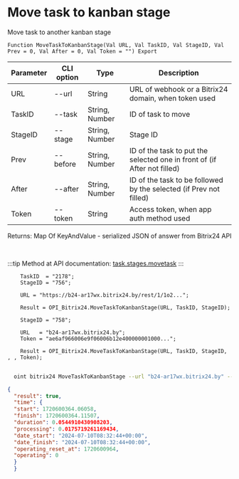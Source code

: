 ﻿---
sidebar_position: 5
---

# Move task to kanban stage
 Move task to another kanban stage



`Function MoveTaskToKanbanStage(Val URL, Val TaskID, Val StageID, Val Prev = 0, Val After = 0, Val Token = "") Export`

  | Parameter | CLI option | Type | Description |
  |-|-|-|-|
  | URL | --url | String | URL of webhook or a Bitrix24 domain, when token used |
  | TaskID | --task | String, Number | ID of task to move |
  | StageID | --stage | String, Number | Stage ID |
  | Prev | --before | String, Number | ID of the task to put the selected one in front of (if After not filled) |
  | After | --after | String, Number | ID of the task to be followed by the selected (if Prev not filled) |
  | Token | --token | String | Access token, when app auth method used |

  
  Returns:  Map Of KeyAndValue - serialized JSON of answer from Bitrix24 API

<br/>

:::tip
Method at API documentation: [task.stages.movetask](https://dev.1c-bitrix.ru/rest_help/tasks/task/kanban/task_stages_movetask.php)
:::
<br/>


```bsl title="Code example"
    TaskID  = "2178";
    StageID = "756";

    URL = "https://b24-ar17wx.bitrix24.by/rest/1/1o2...";

    Result = OPI_Bitrix24.MoveTaskToKanbanStage(URL, TaskID, StageID);

    StageID = "758";

    URL   = "b24-ar17wx.bitrix24.by";
    Token = "ae6af966006e9f06006b12e400000001000...";

    Result = OPI_Bitrix24.MoveTaskToKanbanStage(URL, TaskID, StageID, , , Token);
```



```sh title="CLI command example"
    
  oint bitrix24 MoveTaskToKanbanStage --url "b24-ar17wx.bitrix24.by" --task "1086" --stage "320" --before %before% --after %after% --token "fe3fa966006e9f06006b12e400000001000..."

```

```json title="Result"
{
  "result": true,
  "time": {
  "start": 1720600364.06058,
  "finish": 1720600364.11507,
  "duration": 0.0544910430908203,
  "processing": 0.0175719261169434,
  "date_start": "2024-07-10T08:32:44+00:00",
  "date_finish": "2024-07-10T08:32:44+00:00",
  "operating_reset_at": 1720600964,
  "operating": 0
  }
  }
```
